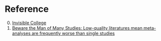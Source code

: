 # Reference

0. [Invisible College](https://invisible.college/)
0. [Beware the Man of Many Studies: Low-quality literatures mean meta-analyses are frequently worse than single studies](https://cremieux.substack.com/p/beware-the-man-of-many-studies)


